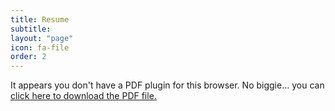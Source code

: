 ```yaml
---
title: Resume
subtitle: 
layout: "page"
icon: fa-file
order: 2
---
```


<object data="assets/images/cgostic_resume_2020-4.pdf" type="application/pdf" width="100%" height="800px">
 <p>It appears you don't have a PDF plugin for this browser.
 No biggie... you can <a href="assets/images/cgostic_resume_2020-4.pdf">click here to
  download the PDF file.</a></p>
</object>
  
